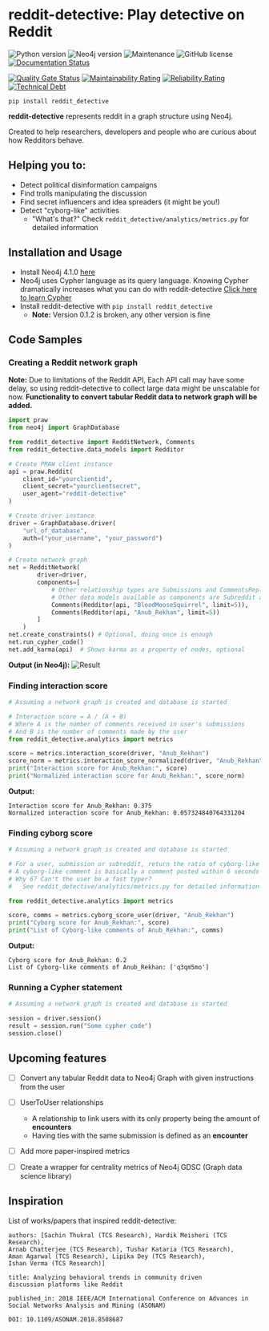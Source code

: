 # reddit-detective: Play detective on Reddit
![Python version](https://img.shields.io/badge/python-v3.7-blue)
![Neo4j version](https://badgen.net/badge/neo4j/v4.1.0/cyan)
![Maintenance](https://img.shields.io/badge/Maintained%3F-yes-green.svg)
![GitHub license](https://img.shields.io/github/license/Naereen/StrapDown.js.svg)
[![Documentation Status](https://readthedocs.org/projects/reddit-detective/badge/?version=latest)](https://reddit-detective.readthedocs.io/en/latest/?badge=latest)

[![Quality Gate Status](https://sonarcloud.io/api/project_badges/measure?project=umitkaanusta_reddit-detective&metric=alert_status)](https://sonarcloud.io/dashboard?id=umitkaanusta_reddit-detective)
[![Maintainability Rating](https://sonarcloud.io/api/project_badges/measure?project=umitkaanusta_reddit-detective&metric=sqale_rating)](https://sonarcloud.io/dashboard?id=umitkaanusta_reddit-detective)
[![Reliability Rating](https://sonarcloud.io/api/project_badges/measure?project=umitkaanusta_reddit-detective&metric=reliability_rating)](https://sonarcloud.io/dashboard?id=umitkaanusta_reddit-detective)
[![Technical Debt](https://sonarcloud.io/api/project_badges/measure?project=umitkaanusta_reddit-detective&metric=sqale_index)](https://sonarcloud.io/dashboard?id=umitkaanusta_reddit-detective)

```
pip install reddit_detective
```

**reddit-detective** represents reddit in a graph structure using Neo4j. 

Created to help researchers, developers and people who are curious about
how Redditors behave.


## Helping you to:
- Detect political disinformation campaigns
- Find trolls manipulating the discussion
- Find secret influencers and idea spreaders (it might be you!)
- Detect "cyborg-like" activities
    - "What's that?" Check `reddit_detective/analytics/metrics.py` for detailed information


## Installation and Usage
- Install Neo4j 4.1.0 [here](https://neo4j.com/docs/operations-manual/current/installation/)
- Neo4j uses Cypher language as its query language. 
Knowing Cypher dramatically increases what you can do with reddit-detective 
[Click here to learn Cypher](https://neo4j.com/graphacademy/online-training/introduction-to-neo4j-40/)
- Install reddit-detective with `pip install reddit_detective`
    - **Note:** Version 0.1.2 is broken, any other version is fine


## Code Samples

### Creating a Reddit network graph
**Note:** Due to limitations of the Reddit API, Each API call may have some delay, so using reddit-detective to collect large data might be unscalable for now. **Functionality to convert tabular Reddit data to network graph will be added.**
```python
import praw
from neo4j import GraphDatabase

from reddit_detective import RedditNetwork, Comments
from reddit_detective.data_models import Redditor

# Create PRAW client instance
api = praw.Reddit(
    client_id="yourclientid",
    client_secret="yourclientsecret",
    user_agent="reddit-detective"
)

# Create driver instance
driver = GraphDatabase.driver(
    "url_of_database",
    auth=("your_username", "your_password")
)

# Create network graph
net = RedditNetwork(
        driver=driver,
        components=[
            # Other relationship types are Submissions and CommentsReplies
            # Other data models available as components are Subreddit and Submission
            Comments(Redditor(api, "BloodMooseSquirrel", limit=5)),
            Comments(Redditor(api, "Anub_Rekhan", limit=5))
        ]
    )
net.create_constraints() # Optional, doing once is enough
net.run_cypher_code()
net.add_karma(api)  # Shows karma as a property of nodes, optional
```
**Output (in Neo4j):**
![Result](docs/images/network_img.PNG)


### Finding interaction score
```python
# Assuming a network graph is created and database is started

# Interaction score = A / (A + B)
# Where A is the number of comments received in user's submissions
# And B is the number of comments made by the user
from reddit_detective.analytics import metrics

score = metrics.interaction_score(driver, "Anub_Rekhan")
score_norm = metrics.interaction_score_normalized(driver, "Anub_Rekhan")
print("Interaction score for Anub_Rekhan:", score)
print("Normalized interaction score for Anub_Rekhan:", score_norm)
```
**Output:**
```
Interaction score for Anub_Rekhan: 0.375
Normalized interaction score for Anub_Rekhan: 0.057324840764331204
```


### Finding cyborg score
```python
# Assuming a network graph is created and database is started

# For a user, submission or subreddit, return the ratio of cyborg-like comments to all comments
# A cyborg-like comment is basically a comment posted within 6 seconds of the submission's creation
# Why 6? Can't the user be a fast typer? 
#   See reddit_detective/analytics/metrics.py for detailed information

from reddit_detective.analytics import metrics

score, comms = metrics.cyborg_score_user(driver, "Anub_Rekhan")
print("Cyborg score for Anub_Rekhan:", score)
print("List of Cyborg-like comments of Anub_Rekhan:", comms)
```
**Output:**
```
Cyborg score for Anub_Rekhan: 0.2
List of Cyborg-like comments of Anub_Rekhan: ['q3qm5mo']
```


### Running a Cypher statement
```python
# Assuming a network graph is created and database is started

session = driver.session()
result = session.run("Some cypher code")
session.close()
```


## Upcoming features
- [ ] Convert any tabular Reddit data to Neo4j Graph with given instructions from the user
- [ ] UserToUser relationships
    - A relationship to link users with its only property being the amount of **encounters**
    - Having ties with the same submission is defined as an **encounter**
- [ ] Add more paper-inspired metrics
- [ ] Create a wrapper for centrality metrics of Neo4j GDSC (Graph data science library)


## Inspiration
List of works/papers that inspired reddit-detective:
```
authors: [Sachin Thukral (TCS Research), Hardik Meisheri (TCS Research),
Arnab Chatterjee (TCS Research), Tushar Kataria (TCS Research),
Aman Agarwal (TCS Research), Lipika Dey (TCS Research),
Ishan Verma (TCS Research)]

title: Analyzing behavioral trends in community driven
discussion platforms like Reddit

published_in: 2018 IEEE/ACM International Conference on Advances in 
Social Networks Analysis and Mining (ASONAM)

DOI: 10.1109/ASONAM.2018.8508687
```
